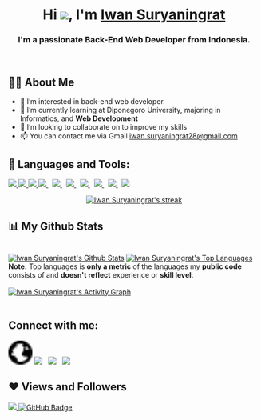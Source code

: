 <h1 align="center">Hi <img src="https://raw.githubusercontent.com/MartinHeinz/MartinHeinz/master/wave.gif" width="30px">, I'm <a href="https://github.com/iwansuryaningrat">Iwan Suryaningrat</a></h1>
<h3 align="center">I'm a passionate Back-End Web Developer from Indonesia.</h3>

<br/>

## 🙋‍♂️ About Me

- 👀 I’m interested in back-end web developer.
- 🌱 I’m currently learning at Diponegoro University, majoring in Informatics, and **Web Development**
- 💞️ I’m looking to collaborate on to improve my skills
- 📫 You can contact me via Gmail <a href="mailto:iwan.suryaningrat28@gmail.com?">iwan.suryaningrat28@gmail.com</a>

## 🚀 Languages and Tools:

<p align="left"> 
    <!-- HTML -->
    <a href="https://www.w3.org/html/" target="_blank"> <img src="https://img.icons8.com/color/48/000000/html-5.png"/> </a> 
    <!-- CSS -->
    <a href="https://www.w3schools.com/css/" target="_blank"> <img src="https://img.icons8.com/color/48/000000/css3.png"/> </a> 
    <!-- Bootstrap -->
    <a href="https://getbootstrap.com" target="_blank"> <img src="https://img.icons8.com/color/48/000000/bootstrap.png"/> </a> 
    <!-- JavaScript -->
    <a style="padding-right:8px;" href="https://developer.mozilla.org/en-US/docs/Web/JavaScript" target="_blank"> <img src="https://img.icons8.com/color/48/000000/javascript.png"/> </a>
    <!-- Node.js -->
    <a style="padding-right:8px;" href="https://nodejs.org" target="_blank"> <img src="https://img.icons8.com/color/48/000000/nodejs.png"/> </a> 
    <!-- NPM -->
    <a style="padding-right:8px;" href="https://www.npmjs.com/" target="_blank"> <img src="https://img.icons8.com/color/48/000000/npm.png"/> </a>
    <!-- PHP -->
    <a style="padding-right:8px;" href="https://www.php.net/" target="_blank"> <img src="https://img.icons8.com/officexs/48/000000/php-logo.png"/> </a> 
    <!-- CodeIgniter -->
    <!-- <a style="padding-right:8px;" href="https://codeigniter.com/" target="_blank"> <img src="https://cdn.cdnlogo.com/logos/c/65/code-igniter.svg"/> </a>  -->
    <!-- Composer -->
    <!-- <a style="padding-right:8px;" href="https://getcomposer.org/" target="_blank">  </a>  -->
    <!-- MySQL -->
    <a style="padding-right:8px;" href="https://www.mysql.com/" target="_blank"> <img src="https://img.icons8.com/fluent/50/000000/mysql-logo.png"/> </a>
    <!-- Git -->
    <a style="padding-right:8px;" href="https://git-scm.com/" target="_blank"> <img src="https://img.icons8.com/color/48/000000/git.png"/> </a> 
    <!-- VS Code -->
    <a style="padding-right:8px;" href="https://code.visualstudio.com/" target="_blank"> <img src="https://img.icons8.com/color/48/000000/visual-studio-code-2019.png"/> </a>
</p>

<p align="center">
    <a href="https://github.com/iwansuryaningrat">
        <img title="🔥 Get streak stats for your profile at git.io/streak-stats" alt="Iwan Suryaningrat's streak" src="https://github-readme-streak-stats.herokuapp.com/?user=iwansuryaningrat&theme=vision-friendly-dark&hide_border=true&stroke=0000&background=0e0e0e"/>
    </a>
</p>

## 📊 My Github Stats

<br/>
<a href="https://github.com/iwansuryaningrat"><img alt="Iwan Suryaningrat's Github Stats" src="https://github-readme-stats.vercel.app/api?username=iwansuryaningrat&show_icons=true&count_private=true&title_color=eccb14&text_color=ffffff&icon_color=785eef&hide_border=true&bg_color=0e0e0e" /></a>
<a href="https://github.com/iwansuryaningrat"><img alt="Iwan Suryaningrat's Top Languages" src="https://github-readme-stats.vercel.app/api/top-langs/?username=iwansuryaningrat&langs_count=8&count_private=true&layout=compact&theme=vision-friendly-dark&hide_border=true&bg_color=0e0e0e" /></a>
<br/>
<b>Note:</b> Top languages is <b>only a metric</b> of the languages my <b>public code</b> consists of and <b>doesn't reflect</b> experience or <b>skill level</b>.
<br/>
<br/>
<a href="https://github.com/iwansuryaningrat"><img alt="Iwan Suryaningrat's Activity Graph" src="https://activity-graph.herokuapp.com/graph?username=iwansuryaningrat&bg_color=0e0e0e&color=eccb14&line=eccb14&point=FFFFFF&hide_border=true" /></a>
<br/>
<br/>

## Connect with me:

<p align="left">

<a href = "https://iwansuryaningrat.github.io/"><img src="https://raw.githubusercontent.com/iconic/open-iconic/master/svg/globe.svg" width="48px"/></a>
<a style="padding-right:8px;" href = "https://www.linkedin.com/in/iwan-suryaningrat/"><img src="https://cdn.jsdelivr.net/npm/simple-icons@v3/icons/linkedin.svg" width="48px"/></a>
<a style="padding-right:8px;" href = "https://www.instagram.com/sningrat_/"><img src="https://cdn.jsdelivr.net/npm/simple-icons@v3/icons/instagram.svg" width="48px"/></a>
<a style="padding-right:8px;" href = "https://twitter.com/tagtitikkoma"><img src="https://cdn.jsdelivr.net/npm/simple-icons@v3/icons/twitter.svg" width="48px"/></a>

</p>

## ❤ Views and Followers

<a href="https://github.com/Meghna-DAS/github-profile-views-counter">
    <img src="https://komarev.com/ghpvc/?username=iwansuryaningrat">
</a>
<a href="https://github.com/iwansuryaningrat?tab=followers"><img src="https://img.shields.io/github/followers/iwansuryaningrat?label=Followers&style=social" alt="GitHub Badge"></a>
